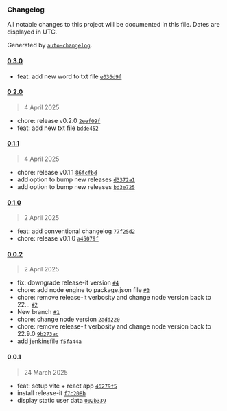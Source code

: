 ### Changelog

All notable changes to this project will be documented in this file. Dates are displayed in UTC.

Generated by [`auto-changelog`](https://github.com/CookPete/auto-changelog).

#### [0.3.0](https://github.com/lartiorkorLartey/devOps-task-2/compare/0.2.0...0.3.0)

- feat: add new word to txt file [`e036d9f`](https://github.com/lartiorkorLartey/devOps-task-2/commit/e036d9f3cb3a98d0c4fdc850e0c8ccac544f2dcc)

#### [0.2.0](https://github.com/lartiorkorLartey/devOps-task-2/compare/0.1.1...0.2.0)

> 4 April 2025

- chore: release v0.2.0 [`2eef09f`](https://github.com/lartiorkorLartey/devOps-task-2/commit/2eef09fe22b39865e8ae5cfb728982bcdfb0b113)
- feat: add new txt file [`bdde452`](https://github.com/lartiorkorLartey/devOps-task-2/commit/bdde452b6d2c14b3cd3fed8791d88c06bb41e995)

#### [0.1.1](https://github.com/lartiorkorLartey/devOps-task-2/compare/0.1.0...0.1.1)

> 4 April 2025

- chore: release v0.1.1 [`86fcfbd`](https://github.com/lartiorkorLartey/devOps-task-2/commit/86fcfbd7963665bd83ed86190fcf68aa85b2a3a8)
- add option to bump new releases [`d3372a1`](https://github.com/lartiorkorLartey/devOps-task-2/commit/d3372a1c490e25d58bae9326e54a589469af481a)
- add option to bump new releases [`bd3e725`](https://github.com/lartiorkorLartey/devOps-task-2/commit/bd3e725d0a7a144a041e603dfe92425a17cf439c)

#### [0.1.0](https://github.com/lartiorkorLartey/devOps-task-2/compare/0.0.2...0.1.0)

> 2 April 2025

- feat: add conventional changelog [`77f25d2`](https://github.com/lartiorkorLartey/devOps-task-2/commit/77f25d2a7f883fc5b3329faba24647e707c98a97)
- chore: release v0.1.0 [`a45079f`](https://github.com/lartiorkorLartey/devOps-task-2/commit/a45079f72994ba28a3927828140cfe815c3b957b)

#### [0.0.2](https://github.com/lartiorkorLartey/devOps-task-2/compare/0.0.1...0.0.2)

> 2 April 2025

- fix: downgrade release-it version [`#4`](https://github.com/lartiorkorLartey/devOps-task-2/pull/4)
- chore: add node engine to package.json file [`#3`](https://github.com/lartiorkorLartey/devOps-task-2/pull/3)
- chore: remove release-it verbosity and change node version back to 22… [`#2`](https://github.com/lartiorkorLartey/devOps-task-2/pull/2)
- New branch [`#1`](https://github.com/lartiorkorLartey/devOps-task-2/pull/1)
- chore: change node version [`2add220`](https://github.com/lartiorkorLartey/devOps-task-2/commit/2add220e1639305e26259ed32124049d0997495e)
- chore: remove release-it verbosity and change node version back to 22.9.0 [`9b273ac`](https://github.com/lartiorkorLartey/devOps-task-2/commit/9b273ac58b6453656268919d2f6fa245804a6538)
- add jenkinsfile [`f5fa44a`](https://github.com/lartiorkorLartey/devOps-task-2/commit/f5fa44ab08eb8ec9e3020bd318155f3af62d8794)

#### 0.0.1

> 24 March 2025

- feat: setup vite + react app [`46279f5`](https://github.com/lartiorkorLartey/devOps-task-2/commit/46279f5c95bf8481684b9f8089ec3a64bf2b5391)
- install release-it [`f7c208b`](https://github.com/lartiorkorLartey/devOps-task-2/commit/f7c208b9f2719402fcc5530fa0f72603248974cd)
- display static user data [`002b339`](https://github.com/lartiorkorLartey/devOps-task-2/commit/002b3399426cc8b3d0d4d3bede7779ca857c8ad1)
